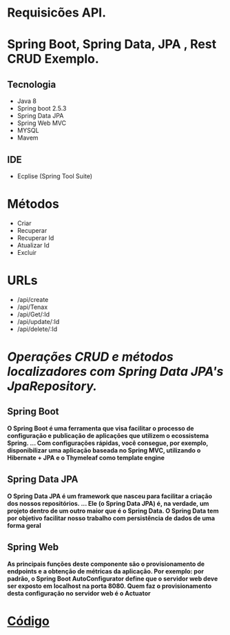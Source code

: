 # Requisicões API.
# Spring Boot, Spring Data, JPA , Rest CRUD Exemplo.

## Tecnologia
* Java 8
* Spring boot 2.5.3
* Spring Data JPA
* Spring Web MVC
* MYSQL
* Mavem
## IDE
* Ecplise (Spring Tool Suite)

# Métodos
* Criar
* Recuperar
* Recuperar Id
* Atualizar Id
* Excluir

# URLs
* /api/create
* /api/Tenax
* /api/Get/:Id
* /api/update/:Id
* /api/delete/:Id

 # _Operações CRUD e métodos localizadores com Spring Data JPA's JpaRepository._
 
 
 ## Spring Boot
  **O Spring Boot é uma ferramenta que visa facilitar o processo de configuração e publicação de aplicações que utilizem o ecossistema Spring. ... Com configurações rápidas, você consegue, por exemplo, disponibilizar uma aplicação baseada no Spring MVC, utilizando o Hibernate + JPA e o Thymeleaf como template engine**
  
  
  ## Spring Data JPA
  
  **O Spring Data JPA é um framework que nasceu para facilitar a criação dos nossos repositórios. ... Ele (o Spring Data JPA) é, na verdade, um projeto dentro de um outro maior que é o Spring Data. O Spring Data tem por objetivo facilitar nosso trabalho com persistência de dados de uma forma geral**
  
  
  ## Spring Web
  
  **As principais funções deste componente são o provisionamento de endpoints e a obtenção de métricas da aplicação. Por exemplo: por padrão, o Spring Boot AutoConfigurator define que o servidor web deve ser exposto em localhost na porta 8080. Quem faz o provisionamento desta configuração no servidor web é o Actuator**
  
 # [Código](https://github.com/MDSSCML/RequisicoesAPICrud/tree/master)
